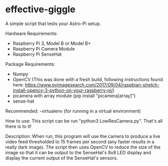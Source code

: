 # effective-giggle
A simple script that tests your Astro-Pi setup. 

Hardware Requirements: 
- Raspberry Pi 3, Model B or Model B+
- Raspberry Pi Camera Module
- Raspberry Pi SenseHat

Package Requirements: 
- Numpy
- OpenCV (This was done with a fresh build, following instructions found here: https://www.pyimagesearch.com/2017/09/04/raspbian-stretch-install-opencv-3-python-on-your-raspberry-pi/)
- picamera with array module (pip install "picamera[array]")
- sense-hat

Recommended: 
-virtualenv (for running in a virtual environment)

How to use: 
This script can be run "python3 LowResCamera.py". That's all there is to it! 

Description: 
When run, this program will use the camera to produce a live video feed thresholded to 15 frames per second (any faster results in a really dark image). The script then uses OpenCV to reduce the size of the image so that it can be output to the SenseHat's 8x8 LED display and display the current output of the SenseHat's sensors. 
